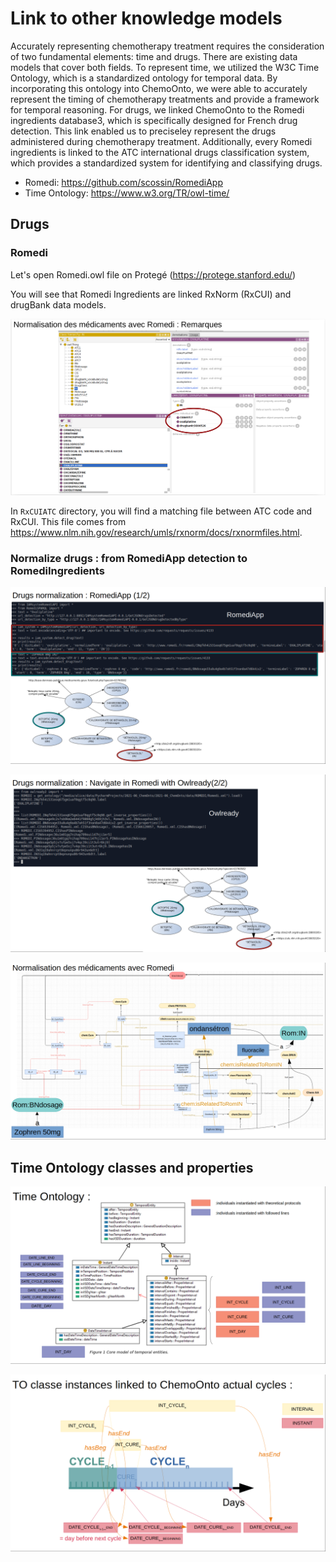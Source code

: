# Link to other knowledge models

Accurately representing chemotherapy treatment requires
the consideration of two fundamental elements: time and
drugs. There are existing data models that cover both fields.
To represent time, we utilized the W3C Time Ontology,
which is a standardized ontology for temporal data. By
incorporating this ontology into ChemoOnto, we were able
to accurately represent the timing of chemotherapy
treatments and provide a framework for temporal reasoning.
For drugs, we linked ChemoOnto to the Romedi ingredients
database3, which is specifically designed for French drug
detection. This link enabled us to preciseley represent the
drugs administered during chemotherapy treatment.
Additionally, every Romedi ingredients is linked to the
ATC international drugs classification system, which
provides a standardized system for identifying and
classifying drugs.

- Romedi: https://github.com/scossin/RomediApp
- Time Ontology: https://www.w3.org/TR/owl-time/


## Drugs

### Romedi

Let's open Romedi.owl file on Protegé (https://protege.stanford.edu/)

You will see that Romedi Ingredients are linked RxNorm (RxCUI) and drugBank data models.

![RomediProtege](../images/openRomedi_in_Protege.png "Use of RomediApp")

In ```RxCUIATC``` directory, you will find a matching file between ATC code and RxCUI.
This file comes from https://www.nlm.nih.gov/research/umls/rxnorm/docs/rxnormfiles.html.

### Normalize drugs : from RomediApp detection to RomediIngredients

![RomediApp](../images/Drug_normalization_1.png "Use of RomediApp")

![RomediApp_Owlready](../images/drug_normalization_2.png "From drug commercial name to Ingredien ID")

![Romedi_ing_ChemoOnto_drugs](../images/isRelatedToRomIN.png "Use of RomediApp")

## Time Ontology classes and properties

![TimeOntology_classes](../images/TO_classes.png "Interval and Instant linked to ChemoOnto")

![TimeOntology_actual_cycle_inst](../images/TO_classes_inst.png "Details of interval and instants linked to actual cycles of ChemoOnto")


